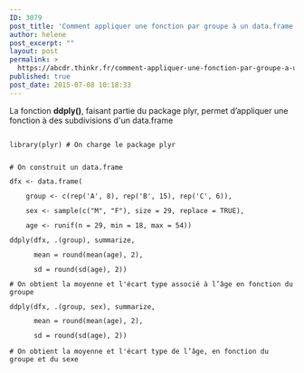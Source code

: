 ```yaml
---
ID: 3079
post_title: 'Comment appliquer une fonction par groupe à un data.frame et retourner un data.frame ? : ddply'
author: helene
post_excerpt: ""
layout: post
permalink: >
  https://abcdr.thinkr.fr/comment-appliquer-une-fonction-par-groupe-a-un-data-frame-et-retourner-un-data-frame-ddply/
published: true
post_date: 2015-07-08 10:18:33
---
```

<p>La fonction <b>ddply()</b>, faisant partie du package plyr, permet d’appliquer une fonction à des subdivisions d'un data.frame</p><p> <pre><code><br />library(plyr) # On charge le package plyr</p><p><br /># On construit un data.frame</p><p>dfx &lt;- data.frame(</p><p>    group &lt;- c(rep('A', 8), rep('B', 15), rep('C', 6)),</p><p>    sex &lt;- sample(c("M", "F"), size = 29, replace = TRUE),</p><p>    age &lt;- runif(n = 29, min = 18, max = 54))</p><p></p><p>ddply(dfx, .(group), summarize,</p><p>      mean = round(mean(age), 2),</p><p>      sd = round(sd(age), 2))</p><p># On obtient la moyenne et l'écart type associé à l’âge en fonction du groupe</p><p></p><p>ddply(dfx, .(group, sex), summarize,</p><p>      mean = round(mean(age), 2),</p><p>      sd = round(sd(age), 2))</p><p># On obtient la moyenne et l'écart type de l’âge, en fonction du groupe et du sexe<br /> </code></pre>   </p>